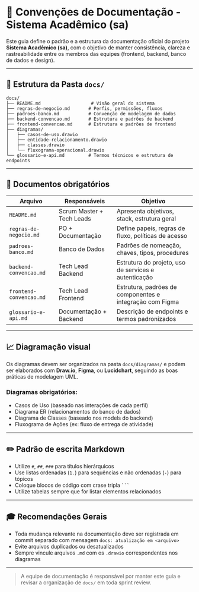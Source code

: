 # 📃 Convenções de Documentação - Sistema Acadêmico (sa)

Este guia define o padrão e a estrutura da documentação oficial do projeto **Sistema Acadêmico (sa)**, com o objetivo de manter consistência, clareza e rastreabilidade entre os membros das equipes (frontend, backend, banco de dados e design).

---

## 🔢 Estrutura da Pasta `docs/`
```
docs/
├── README.md                   # Visão geral do sistema
├── regras-de-negocio.md       # Perfis, permissões, fluxos
├── padroes-banco.md           # Convenção de modelagem de dados
├── backend-convencao.md       # Estrutura e padrões de backend
├── frontend-convencao.md      # Estrutura e padrões de frontend
├── diagramas/
│   ├── casos-de-uso.drawio
│   ├── entidade-relacionamento.drawio
│   ├── classes.drawio
│   └── fluxograma-operacional.drawio
└── glossario-e-api.md         # Termos técnicos e estrutura de endpoints
```

---

## 📕 Documentos obrigatórios

| Arquivo                    | Responsáveis                 | Objetivo                                               |
|---------------------------|-------------------------------|--------------------------------------------------------|
| `README.md`               | Scrum Master + Tech Leads     | Apresenta objetivos, stack, estrutura geral            |
| `regras-de-negocio.md`    | PO + Documentação            | Define papeis, regras de fluxo, políticas de acesso   |
| `padroes-banco.md`        | Banco de Dados                | Padrões de nomeação, chaves, tipos, procedures        |
| `backend-convencao.md`    | Tech Lead Backend             | Estrutura do projeto, uso de services e autenticação |
| `frontend-convencao.md`   | Tech Lead Frontend            | Estrutura, padrões de componentes e integração com Figma |
| `glossario-e-api.md`      | Documentação + Backend        | Descrição de endpoints e termos padronizados         |

---

## 📈 Diagramação visual

Os diagramas devem ser organizados na pasta `docs/diagramas/` e podem ser elaborados com **Draw.io**, **Figma**, ou **Lucidchart**, seguindo as boas práticas de modelagem UML.

### Diagramas obrigatórios:
- Casos de Uso (baseado nas interações de cada perfil)
- Diagrama ER (relacionamentos do banco de dados)
- Diagrama de Classes (baseado nos models do backend)
- Fluxograma de Ações (ex: fluxo de entrega de atividade)

---

## ✏️ Padrão de escrita Markdown
- Utilize `#`, `##`, `###` para títulos hierárquicos
- Use listas ordenadas (`1.`) para sequências e não ordenadas (`-`) para tópicos
- Coloque blocos de código com crase tripla `` ``` ``
- Utilize tabelas sempre que for listar elementos relacionados

---

## 🎓 Recomendações Gerais
- Toda mudança relevante na documentação deve ser registrada em commit separado com mensagem `docs: atualização em <arquivo>`
- Evite arquivos duplicados ou desatualizados
- Sempre vincule arquivos `.md` com os `.drawio` correspondentes nos diagramas

---

> A equipe de documentação é responsável por manter este guia e revisar a organização de `docs/` em toda sprint review.

